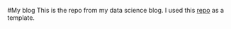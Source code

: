 #My blog
This is the repo from my data science blog. I used this [repo](https://github.com/ZWMiller/zwmiller.github.io) as a template.
